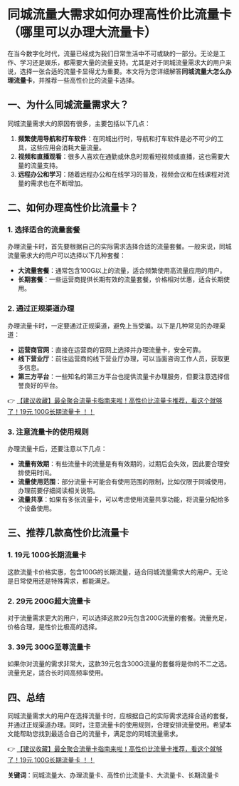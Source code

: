 # 同城流量大需求如何办理高性价比流量卡（哪里可以办理大流量卡）

在当今数字化时代，流量已经成为我们日常生活中不可或缺的一部分。无论是工作、学习还是娱乐，都需要大量的流量支持。尤其是对于同城流量需求大的用户来说，选择一张合适的流量卡显得尤为重要。本文将为您详细解答**同城流量大怎么办理流量卡**，并推荐一些高性价比的流量卡选择。

## 一、为什么同城流量需求大？

同城流量需求大的原因有很多，主要包括以下几点：

1. **频繁使用导航和打车软件**：在同城出行时，导航和打车软件是必不可少的工具，这些应用会消耗大量流量。
2. **视频和直播观看**：很多人喜欢在通勤或休息时观看短视频或直播，这也需要大量的流量支持。
3. **远程办公和学习**：随着远程办公和在线学习的普及，视频会议和在线课程对流量的需求也在不断增加。

## 二、如何办理高性价比流量卡？

### 1. 选择适合的流量套餐

办理流量卡时，首先要根据自己的实际需求选择合适的流量套餐。一般来说，同城流量需求大的用户可以选择以下几种套餐：

- **大流量套餐**：通常包含100G以上的流量，适合频繁使用高流量应用的用户。
- **长期套餐**：一些运营商提供长期有效的流量套餐，价格相对优惠，适合长期使用。

### 2. 通过正规渠道办理

办理流量卡时，一定要通过正规渠道，避免上当受骗。以下是几种常见的办理渠道：

- **运营商官网**：直接在运营商的官网上选择并办理流量卡，安全可靠。
- **线下营业厅**：前往运营商的线下营业厅办理，可以当面咨询工作人员，获取更多信息。
- **第三方平台**：一些知名的第三方平台也提供流量卡办理服务，但要注意选择信誉良好的平台。

👉 [【建议收藏】最全聚合流量卡指南来啦！高性价比流量卡推荐，看这个就够了！19元 100G长期流量卡 ！！](https://bit.ly/Liuliangka)

### 3. 注意流量卡的使用规则

办理流量卡后，还要注意以下几点：

- **流量有效期**：有些流量卡的流量是有有效期的，过期后会失效，因此要合理安排使用时间。
- **流量使用范围**：部分流量卡可能会有使用范围的限制，比如仅限于同城使用，办理前要仔细阅读相关说明。
- **流量共享**：如果有多张流量卡，可以考虑使用流量共享功能，将流量分配给多个设备使用。

## 三、推荐几款高性价比流量卡

### 1. 19元 100G长期流量卡

这款流量卡价格实惠，包含100G的长期流量，适合同城流量需求大的用户。无论是日常使用还是特殊需求，都能满足。

### 2. 29元 200G超大流量卡

对于流量需求更大的用户，可以选择这款29元包含200G流量的套餐。流量充足，价格合理，是性价比极高的选择。

### 3. 39元 300G至尊流量卡

如果你对流量的需求非常大，这款39元包含300G流量的套餐将是你的不二之选。流量充足，适合长时间高频率使用。

## 四、总结

同城流量需求大的用户在选择流量卡时，应根据自己的实际需求选择合适的套餐，并通过正规渠道办理。同时，注意流量卡的使用规则，合理安排流量使用。希望本文能帮助您找到最适合自己的流量卡，满足您的同城流量需求。

👉 [【建议收藏】最全聚合流量卡指南来啦！高性价比流量卡推荐，看这个就够了！19元 100G长期流量卡 ！！](https://bit.ly/Liuliangka)

**关键词**：同城流量大、办理流量卡、高性价比流量卡、大流量卡、长期流量卡